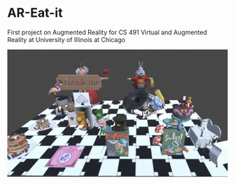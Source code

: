 # AR-Eat-it
First project on Augmented Reality for CS 491 Virtual and Augmented Reality at University of Illinois at Chicago

![](media/image1.png)
